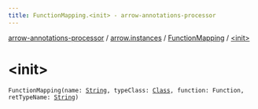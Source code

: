 ```yaml
---
title: FunctionMapping.<init> - arrow-annotations-processor
---
```


[arrow-annotations-processor](../../index.html) / [arrow.instances](../index.html) / [FunctionMapping](index.html) / [&lt;init&gt;](./-init-.html)

# &lt;init&gt;

`FunctionMapping(name: `[`String`](https://kotlinlang.org/api/latest/jvm/stdlib/kotlin/-string/index.html)`, typeClass: `[`Class`](../../arrow.common.utils/-class-or-package-data-wrapper/-class/index.html)`, function: Function, retTypeName: `[`String`](https://kotlinlang.org/api/latest/jvm/stdlib/kotlin/-string/index.html)`)`